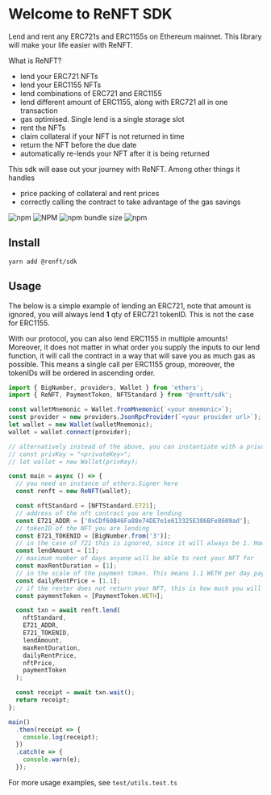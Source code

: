 # Welcome to ReNFT SDK

Lend and rent any ERC721s and ERC1155s on Ethereum mainnet. This library will make your life easier with ReNFT.

What is ReNFT?

- lend your ERC721 NFTs
- lend your ERC1155 NFTs
- lend combinations of ERC721 and ERC1155
- lend different amount of ERC1155, along with ERC721 all in one transaction
- gas optimised. Single lend is a single storage slot
- rent the NFTs
- claim collateral if your NFT is not returned in time
- return the NFT before the due date
- automatically re-lends your NFT after it is being returned

This sdk will ease out your journey with ReNFT. Among other things it handles

- price packing of collateral and rent prices
- correctly calling the contract to take advantage of the gas savings

![npm](https://img.shields.io/npm/v/@renft/sdk?style=for-the-badge)
![NPM](https://img.shields.io/npm/l/@renft/sdk?style=for-the-badge)
![npm bundle size](https://img.shields.io/bundlephobia/min/@renft/sdk?style=for-the-badge)
![npm](https://img.shields.io/npm/dm/@renft/sdk?style=for-the-badge)

## Install

`yarn add @renft/sdk`

## Usage

The below is a simple example of lending an ERC721, note that amount is ignored, you will always lend **1** qty of ERC721 tokenID. This is not the case for ERC1155.

With our protocol, you can also lend ERC1155 in multiple amounts! Moreover, it does not matter in what order you supply the inputs to our lend function, it will call the contract in a way that will save you as much gas as possible. This means a single call per ERC1155 group, moreover, the tokenIDs will be ordered in ascending order.

```javascript
import { BigNumber, providers, Wallet } from 'ethers';
import { ReNFT, PaymentToken, NFTStandard } from '@renft/sdk';

const walletMnemonic = Wallet.fromMnemonic(`<your mnemonic>`);
const provider = new providers.JsonRpcProvider(`<your provider url>`);
let wallet = new Wallet(walletMnemonic);
wallet = wallet.connect(provider);

// alternatively instead of the above, you can instantiate with a private key
// const privKey = "<privateKey>";
// let wallet = new Wallet(privKey);

const main = async () => {
  // you need an instance of ethers.Signer here
  const renft = new ReNFT(wallet);

  const nftStandard = [NFTStandard.E721];
  // address of the nft contract you are lending
  const E721_ADDR = ['0xCDf60B46Fa88e74DE7e1e613325E386BFe8609ad'];
  // tokenID of the NFT you are lending
  const E721_TOKENID = [BigNumber.from('3')];
  // in the case of 721 this is ignored, since it will always be 1. However, very useful for semi-fungible 1155s
  const lendAmount = [1];
  // maximum number of days anyone will be able to rent your NFT for
  const maxRentDuration = [1];
  // in the scale of the payment token. This means 1.1 WETH per day payment to rent the NFT out
  const dailyRentPrice = [1.1];
  // if the renter does not return your NFT, this is how much you will get back, i.e. 2.2 WETH
  const paymentToken = [PaymentToken.WETH];

  const txn = await renft.lend(
    nftStandard,
    E721_ADDR,
    E721_TOKENID,
    lendAmount,
    maxRentDuration,
    dailyRentPrice,
    nftPrice,
    paymentToken
  );

  const receipt = await txn.wait();
  return receipt;
};

main()
  .then(receipt => {
    console.log(receipt);
  })
  .catch(e => {
    console.warn(e);
  });
```

For more usage examples, see `test/utils.test.ts`
